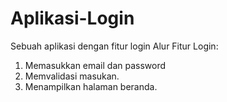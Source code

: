 # Aplikasi-Login
Sebuah aplikasi dengan fitur login
 Alur Fitur Login:
1. Memasukkan email dan password
2. Memvalidasi masukan.
3. Menampilkan halaman beranda.
